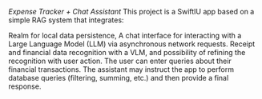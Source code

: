*Expense Tracker + Chat Assistant*
This project is a SwiftIU app based on a simple RAG system that integrates:

Realm for local data persistence,
A chat interface for interacting with a Large Language Model (LLM) via asynchronous network requests.
Receipt and financial data recognition with a VLM, and possibility of refining the recognition with user action.
The user can enter queries about their financial transactions. The assistant may instruct the app to perform database queries (filtering, summing, etc.) and then provide a final response.
